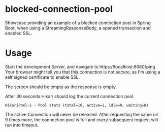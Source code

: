 # blocked-connection-pool
Showcase providing an example of a blocked connection pool in Spring Boot, when using a StreamingResponseBody, a opened transaction and enabled SSL.

# Usage
Start the development Server, and navigate to https://localhost:8080/ping
Your browser might tell you that this connection is not secure, as I'm using a self signed certificate to enable SSL.

The screen should be empty as the response is empty.

After 30 seconds Hikari should log the current connection pool.
```
HikariPool-1 - Pool stats (total=10, active=1, idle=9, waiting=0)
```
The active Connection will never be released. After requesting the same url 9 times more, the connection pool is full and every subsequent request will run into timeout.
